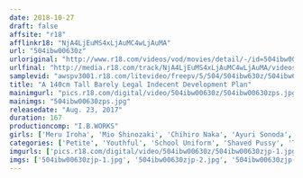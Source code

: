 ```yaml
---
date: 2018-10-27
draft: false
affsite: "r18"
afflinkr18: "NjA4LjEuMS4xLjAuMC4wLjAuMA"
url: "504ibw00630z"
urloriginal: "http://www.r18.com/videos/vod/movies/detail/-/id=504ibw00630z"
urlfinal: "http://media.r18.com/track/NjA4LjEuMS4xLjAuMC4wLjAuMA/videos/vod/movies/detail/-/id=504ibw00630z"
samplevid: "awspv3001.r18.com/litevideo/freepv/5/504/504ibw630z/504ibw630z_dmb_w.mp4"
title: "A 140cm Tall Barely Legal Indecent Development Plan"
mainimgurl: "pics.r18.com/digital/video/504ibw00630z/504ibw00630zps.jpg"
mainimgs: "504ibw00630zps.jpg"
releasedate: "Aug. 23, 2017"
duration: 167
productioncomp: "I.B.WORKS"
girls: ['Meru Iroha', 'Mio Shinozaki', 'Chihiro Naka', 'Ayuri Sonoda', 'Mayu Koyano']
categories: ['Petite', 'Youthful', 'School Uniform', 'Shaved Pussy', 'Training', 'Pranks', 'Creampie', 'Hi-Def']
imgurls: ['pics.r18.com/digital/video/504ibw00630z/504ibw00630zjp-1.jpg', 'pics.r18.com/digital/video/504ibw00630z/504ibw00630zjp-2.jpg', 'pics.r18.com/digital/video/504ibw00630z/504ibw00630zjp-3.jpg', 'pics.r18.com/digital/video/504ibw00630z/504ibw00630zjp-4.jpg', 'pics.r18.com/digital/video/504ibw00630z/504ibw00630zjp-5.jpg', 'pics.r18.com/digital/video/504ibw00630z/504ibw00630zjp-6.jpg', 'pics.r18.com/digital/video/504ibw00630z/504ibw00630zjp-7.jpg', 'pics.r18.com/digital/video/504ibw00630z/504ibw00630zjp-8.jpg', 'pics.r18.com/digital/video/504ibw00630z/504ibw00630zjp-9.jpg', 'pics.r18.com/digital/video/504ibw00630z/504ibw00630zjp-10.jpg', 'pics.r18.com/digital/video/504ibw00630z/504ibw00630zjp-11.jpg', 'pics.r18.com/digital/video/504ibw00630z/504ibw00630zjp-12.jpg', 'pics.r18.com/digital/video/504ibw00630z/504ibw00630zjp-13.jpg', 'pics.r18.com/digital/video/504ibw00630z/504ibw00630zjp-14.jpg', 'pics.r18.com/digital/video/504ibw00630z/504ibw00630zjp-15.jpg', 'pics.r18.com/digital/video/504ibw00630z/504ibw00630zjp-16.jpg', 'pics.r18.com/digital/video/504ibw00630z/504ibw00630zjp-17.jpg', 'pics.r18.com/digital/video/504ibw00630z/504ibw00630zjp-18.jpg', 'pics.r18.com/digital/video/504ibw00630z/504ibw00630zjp-19.jpg', 'pics.r18.com/digital/video/504ibw00630z/504ibw00630zjp-20.jpg']
imgs: ['504ibw00630zjp-1.jpg', '504ibw00630zjp-2.jpg', '504ibw00630zjp-3.jpg', '504ibw00630zjp-4.jpg', '504ibw00630zjp-5.jpg', '504ibw00630zjp-6.jpg', '504ibw00630zjp-7.jpg', '504ibw00630zjp-8.jpg', '504ibw00630zjp-9.jpg', '504ibw00630zjp-10.jpg', '504ibw00630zjp-11.jpg', '504ibw00630zjp-12.jpg', '504ibw00630zjp-13.jpg', '504ibw00630zjp-14.jpg', '504ibw00630zjp-15.jpg', '504ibw00630zjp-16.jpg', '504ibw00630zjp-17.jpg', '504ibw00630zjp-18.jpg', '504ibw00630zjp-19.jpg', '504ibw00630zjp-20.jpg']
---
```

